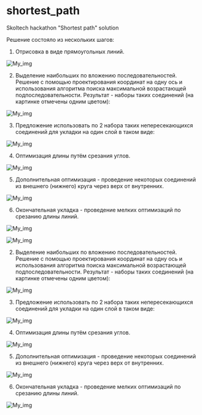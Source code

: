 # shortest_path
Skoltech hackathon "Shortest path" solution

Решение состояло из нескольких шагов:

1. Отрисовка в виде прямоугольных линий.

![My_img](https://github.com/elejke/shortest_path/blob/master/pics/squared_all.png?raw=true)

2. Выделение наибольших по вложению последовательностей. Решение с помощью проектирования координат на одну ось и использования алгоритма поиска максимальной возрастающей подпоследовательности. Результат - наборы таких соединений (на картинке отмечены одним цветом):

![My_img](https://github.com/elejke/shortest_path/blob/master/pics/lis_all.png?raw=true)

3. Предложение использовать по 2 набора таких непересекающихся соединений для укладки на один слой в таком виде:

![My_img](https://github.com/elejke/shortest_path/blob/master/pics/embedding_nosq_test.png?raw=true)

4. Оптимизация длины путём срезания углов.

![My_img](https://github.com/elejke/shortest_path/blob/master/pics/embedding_with_turns.png?raw=true)

5. Дополнительная оптимизация - проведение некоторых соединений из внешнего (нижнего) круга через верх от внутренних.

![My_img](https://github.com/elejke/shortest_path/blob/master/pics/pre-final.png?raw=true)

6. Окончательная укладка - проведение мелких оптимизаций по срезанию длины линий.

![My_img](https://github.com/elejke/shortest_path/blob/master/pics/final.png?raw=true)


![My_img](https://github.com/elejke/shortest_path/blob/master/pics/squared_all.png?raw=true)

2. Выделение наибольших по вложению последовательностей. Решение с помощью проектирования координат на одну ось и использования алгоритма поиска максимальной возрастающей подпоследовательности. Результат - наборы таких соединений (на картинке отмечены одним цветом):

![My_img](https://github.com/elejke/shortest_path/blob/master/pics/lis_all.png?raw=true)

3. Предложение использовать по 2 набора таких непересекающихся соединений для укладки на один слой в таком виде:

![My_img](https://github.com/elejke/shortest_path/blob/master/pics/embedding_nosq_test.png?raw=true)

4. Оптимизация длины путём срезания углов.

![My_img](https://github.com/elejke/shortest_path/blob/master/pics/embedding_with_turns.png?raw=true)

5. Дополнительная оптимизация - проведение некоторых соединений из внешнего (нижнего) круга через верх от внутренних.

![My_img](https://github.com/elejke/shortest_path/blob/master/pics/pre-final.png?raw=true)

6. Окончательная укладка - проведение мелких оптимизаций по срезанию длины линий.

![My_img](https://github.com/elejke/shortest_path/blob/master/pics/final.png?raw=true)

